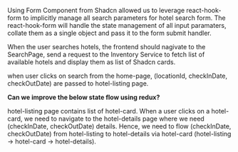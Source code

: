 
Using Form Component from Shadcn allowed us to leverage react-hook-form to implicitly manage all search parameters for hotel search form. The react-hook-form will handle the state management of all input paramaters, collate them as a single object and pass it to the form submit handler. 

When the user searches hotels, the frontend should nagivate to the SearchPage, send a request to the Inventory Service to fetch list of available hotels and display them as list of Shadcn cards.

when user clicks on search from the home-page, (locationId, checkInDate, checkOutDate) are passed to hotel-listing page.

**Can we improve the below state flow using redux?**

hotel-listing page contains list of hotel-card. When a user clicks on a hotel-card, we need to navigate to the hotel-details page where we need (checkInDate, checkOutDate) details. Hence, we need to flow (checkInDate, checkOutDate) from hotel-listing to hotel-details via hotel-card (hotel-listing -> hotel-card -> hotel-details).